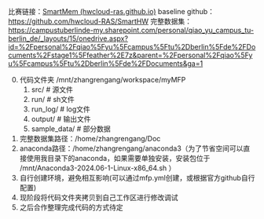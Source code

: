 比赛链接：[SmartMem (hwcloud-ras.github.io)](https://hwcloud-ras.github.io/SmartMem.github.io/)
baseline github：https://github.com/hwcloud-RAS/SmartHW
完整数据集：https://campustuberlinde-my.sharepoint.com/personal/qiao_yu_campus_tu-berlin_de/_layouts/15/onedrive.aspx?id=%2Fpersonal%2Fqiao%5Fyu%5Fcampus%5Ftu%2Dberlin%5Fde%2FDocuments%2Fstage1%5Ffeather%2E7z&parent=%2Fpersonal%2Fqiao%5Fyu%5Fcampus%5Ftu%2Dberlin%5Fde%2FDocuments&ga=1

0. 代码文件夹 /mnt/zhangrengang/workspace/myMFP
    1. src/ # 源文件
    2. run/ # sh文件
    3. run_log/ # log文件
    4. output/ # 输出文件
    5. sample_data/ # 部分数据
6. 完整数据集路径：/home/zhangrengang/Doc
7. anaconda路径：/home/zhangrengang/anaconda3（为了节省空间可以直接使用我目录下的anaconda，如果需要单独安装，安装包位于 /mnt/Anaconda3-2024.06-1-Linux-x86_64.sh ）
8. 自行创建环境，避免相互影响(可以通过mfp.yml创建，或根据官方github自行配置)
9. 现阶段将代码文件夹拷贝到自己工作区进行修改调试
10.  之后合作整理完成代码的方式待定
